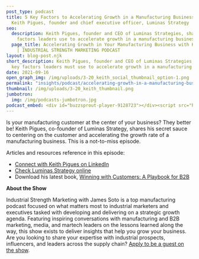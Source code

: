 ```yaml
---
post_type: podcast
title: 5 Key Factors to Accelerating Growth in a Manufacturing Business with
  Keith Pigues, founder and chief executive officer, Luminas Strategy
seo:
  description: Keith Pigues, founder and CEO of Luminas Strategies, shares 5 key
    factors leaders use to accelerate growth in a manufacturing business.
  page_title: Accelerating Growth in Your Manufacturing Business with Keith Pigues
    | INDUSTRIAL STRENGTH MARKETING PODCAST
layout: blog-post.njk
short_description: Keith Pigues, founder and CEO of Luminas Strategies, shares 5
  key factors leaders must use to accelerate growth in a manufacturing business.
date: 2021-09-16
open_graph_img: /img/uploads/3-20_keith_social_thumbnail_option-1.png
permalink: "insights/podcast/accelerating-growth-in-a-manufacturing-business-keith-figues-luminas-strategies"
thumbnail: /img/uploads/3-20_keith_thumbnail.png
jumbotron:
  img: /img/podcasts-jumbotron.jpg
podcast_embed: <div id="buzzsprout-player-9128723"></div><script src="https://www.buzzsprout.com/909601/9128723-the-5-key-factors-to-accelerating-a-manufacturer-s-growth-with-keith-pigues-luminas-strategy.js?container_id=buzzsprout-player-9128723&player=small" type="text/javascript" charset="utf-8"></script>
---
```

Is your manufacturing customer at the center of your business? They better be! Keith Pigues, co-founder of Luminas Strategy, shares his secret sauce to centering on the customer and accelerating the growth rate of a manufacturing business. This is a not-to-miss episode. 

Articles and resources reference in this episode:

* [Connect with Keith Pigues on LinkedIn](https://www.linkedin.com/in/dkeithpigues)
* [Check Luminas Strategy online](https://luminasstrategy.com/)
* Download his latest book, [Winning with Customers: A Playbook for B2B](https://www.amazon.com/Winning-Customers-Playbook-Keith-Pigues/dp/0470547995)

**About the Show**

Industrial Strength Marketing with James Soto is a top manufacturing podcast focused on what matters most to industrial marketers and executives tasked with developing and delivering on a strategic growth agenda. Featuring inspiring conversations with manufacturing and B2B marketing, media, and martech leaders on the lessons learned along the way, this show exists to deliver insights that help you grow your business.\
Are you looking to share your expertise with industrial prospects, influencers, and leaders across the supply chain? [Apply to be a guest on the show](https://industrialstrengthmarketing.com/insights/guest-request/).